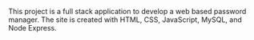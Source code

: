This project is a full stack application to develop a web based password manager. The site is created with HTML, CSS, JavaScript, MySQL, and Node Express.
